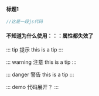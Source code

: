 #### 标题1
```js
//这是一段js代码
```


#### 不知道为什么使用：：：属性都失效了




::: tip 提示
this is a tip
:::

::: warning 注意
this is a tip
:::

::: danger 警告
this is a tip
:::

::: demo
代码展开？
:::